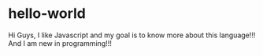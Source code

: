 # hello-world
Hi Guys,
I like Javascript and my goal is to know more about this language!!!
And I am new in programming!!!
